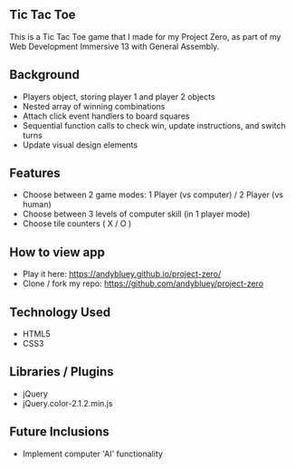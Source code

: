 ## Tic Tac Toe
This is a Tic Tac Toe game that I made for my Project Zero, as part of my Web Development Immersive 13 with General Assembly.

## Background
- Players object, storing player 1 and player 2 objects
- Nested array of winning combinations
- Attach click event handlers to board squares
- Sequential function calls to check win, update instructions, and switch turns
- Update visual design elements

## Features
- Choose between 2 game modes: 1 Player (vs computer) / 2 Player (vs human)
- Choose between 3 levels of computer skill (in 1 player mode)
- Choose tile counters ( X / O )

## How to view app
- Play it here: https://andybluey.github.io/project-zero/
- Clone / fork my repo: https://github.com/andybluey/project-zero

## Technology Used
- HTML5
- CSS3

## Libraries / Plugins
- jQuery
- jQuery.color-2.1.2.min.js

## Future Inclusions
- Implement computer 'AI' functionality
